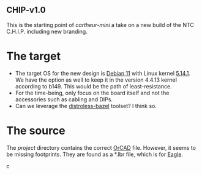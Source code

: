## CHIP-v1.0

This is the starting point of _cartheur-mini_ a take on a new build of the NTC C.H.I.P. including new branding.

# The target

* The target OS for the new design is <a href="https://debian.org" target="_blank">Debian 11</a> with Linux kernel <a href="https://cdn.kernel.org/pub/linux/kernel/v5.x/linux-5.14.1.tar.xz" target="_blank">5.14.1</a>. We have the option as well to keep it in the version 4.4.13 kernel according to b149. This would be the path of least-resistance.
* For the time-being, only focus on the board itself and not the accessories such as cabling and DIPs.
* Can we leverage the <a href="https://github.com/GoogleContainerTools/distroless" target="_blank">distroless-bazel</a> toolset? I think so.

# The source
The _project_ directory contains the correct <a href="http://www.orcad.com/" target="_blank">OrCAD</a> file. However, it seems to be missing footprints. They are found as a *.lbr file, which is for <a href="https://www.autodesk.com/products/eagle/free-download" target="_blank">Eagle</a>.

c
